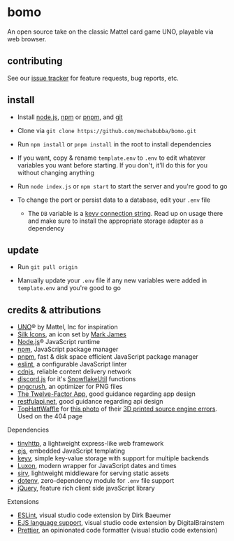 # bomo

An open source take on the classic Mattel card game UNO, playable via web browser.

<!-- Features include a lobby browser, private lobbies, control over gameplay mechanics, per game chat, LetsEncrypt support, login via oauth, and a documented API.

To play, visit the public server at <url>, or setup your own. -->

## contributing

See our [issue tracker](https://github.com/mechabubba/bomo/issues) for feature requests, bug reports, etc.

<!-- If you want to contribute yourself,  -->

## install

- Install [node.js](https://nodejs.org), [npm](https://docs.npmjs.com/downloading-and-installing-node-js-and-npm) or [pnpm](https://pnpm.io/installation), and [git](https://git-scm.com/downloads)

- Clone via `git clone https://github.com/mechabubba/bomo.git`

- Run `npm install` or `pnpm install` in the root to install dependencies

- If you want, copy & rename `template.env` to `.env` to edit whatever variables you want before starting. If you don't, it'll do this for you without changing anything

- Run `node index.js` or `npm start` to start the server and you're good to go

- To change the port or persist data to a database, edit your `.env` file
  - The `DB` variable is a [keyv connection string](https://keyv.js.org/#/?id=storage-adapters). Read up on usage there and make sure to install the appropriate storage adapter as a dependency

## update

<!-- - `git checkout .` can be used to discard any uncommitted changes you've made, like installing a keyv storage adapter. Just reinstall after running `git pull origin` -->

- Run `git pull origin`

- Manually update your `.env` file if any new variables were added in `template.env` and you're good to go

<!-- ## documentation

See <url> or the /docs/ folder 

Notes for when it gets written:

- If you get `"message": "this.engines[options.ext] is not a function"` and a 500 Internal Server Error, check your `res.render()` calls. You might have missed including the extension `.ejs` or misspelled the template's name

- `ctrl` + `shift` + `r` forces a complete page refresh in firefox, helpful for clearing cached css

- .ejs files can be edited while live; static files served by sirv cannot and will break if edited

- Documentation
  - [tinyhttp](https://tinyhttp.v1rtl.site/docs)
    - [Details on route matching via regexparam](https://github.com/lukeed/regexparam)
  - [ejs](https://ejs.co/#docs)
  - [keyv](https://keyv.js.org/)
-->

## credits & attributions

- [UNO](https://www.mattelgames.com/en-us/cards/uno)® by Mattel, Inc for inspiration
- [Silk Icons](http://www.famfamfam.com/lab/icons/silk/), an icon set by [Mark James](https://github.com/markjames/)
- [Node.js](https://nodejs.org)® JavaScript runtime
- [npm](https://npmjs.com), JavaScript package manager
- [pnpm](https://pnpm.io/), fast & disk space efficient JavaScript package manager
- [eslint](https://eslint.org/), a configurable JavaScript linter
- [cdnjs](https://cdnjs.com/), reliable content delivery network
- [discord.js](https://discord.js.org) for it's [SnowflakeUtil](https://discord.js.org/#/docs/main/stable/class/SnowflakeUtil) functions
- [pngcrush](https://pmt.sourceforge.io/pngcrush/), an optimizer for PNG files
- [The Twelve-Factor App](https://12factor.net/), good guidance regarding app design
- [restfulapi.net](https://restfulapi.net/), good guidance regarding api design
- [TopHattWaffle](https://twitter.com/tophattwaffle) for [this photo](https://twitter.com/tophattwaffle/status/993234368540954625) of their [3D printed source engine errors](https://www.etsy.com/listing/597289214/developer-error-source-engine). Used on the 404 page

Dependencies

- [tinyhttp](https://tinyhttp.v1rtl.site), a lightweight express-like web framework
- [ejs](https://ejs.co), embedded JavaScript templating
- [keyv](https://www.npmjs.com/package/keyv), simple key-value storage with support for multiple backends
- [Luxon](https://moment.github.io/luxon/), modern wrapper for JavaScript dates and times
- [sirv](https://www.npmjs.com/package/sirv), lightweight middleware for serving static assets
- [dotenv](https://www.npmjs.com/package/dotenv), zero-dependency module for `.env` file support
- [jQuery](https://jquery.com/), feature rich client side javaScript library

Extensions

- [ESLint](https://marketplace.visualstudio.com/items?itemName=dbaeumer.vscode-eslint), visual studio code extension by Dirk Baeumer
- [EJS language support](https://marketplace.visualstudio.com/items?itemName=DigitalBrainstem.javascript-ejs-support), visual studio code extension by DigitalBrainstem
- [Prettier](https://marketplace.visualstudio.com/items?itemName=esbenp.prettier-vscode), an opinionated code formatter (visual studio code extension)
